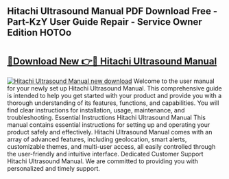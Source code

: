 ## Hitachi Ultrasound Manual PDF Download Free - Part-KzY User Guide Repair - Service Owner Edition HOTOo

# <h2><a href="http://bc60639.oget.top/?id=Hitachi+Ultrasound+Manual">🔗Download New 👉🔴 Hitachi Ultrasound Manual</a></h2>

[![Hitachi Ultrasound Manual new download](https://i.imgur.com/5g1atiW.png)](http://bc60639.oget.top/?id=Hitachi+Ultrasound+Manual)
Welcome to the user manual for your newly set up Hitachi Ultrasound Manual. This comprehensive guide is intended to help you get started with your product and provide you with a thorough understanding of its features, functions, and capabilities. You will find clear instructions for installation, usage, maintenance, and troubleshooting. Essential Instructions Hitachi Ultrasound Manual This manual contains essential instructions for setting up and operating your product safely and effectively. Hitachi Ultrasound Manual comes with an array of advanced features, including geolocation, smart alerts, customizable themes, and multi-user access, all easily controlled through the user-friendly and intuitive interface. Dedicated Customer Support Hitachi Ultrasound Manual. We are committed to providing you with personalized and timely support.
